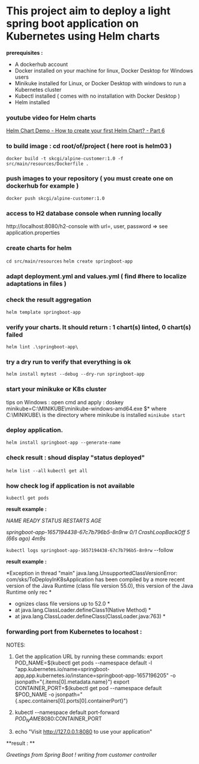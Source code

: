 # This project aim to deploy a light spring boot application on Kubernetes using Helm charts

**prerequisites :**

- A dockerhub account
- Docker installed on your machine for linux, Docker Desktop for Windows users
- Minikuke installed for Linux, or Docker Desktop with windows to run a Kubernetes cluster
- Kubectl installed ( comes with no installation with Docker Desktop )
- Helm installed


### youtube video for Helm charts 
[Helm Chart Demo - How to create your first Helm Chart? - Part 6](https://www.youtube.com/watch?v=2dqQcou_MCU)

### to build image : cd root/of/project ( here root is helm03 )
`docker build -t skcgi/alpine-customer:1.0 -f src/main/resources/Dockerfile . `

### push images to your repository ( you must create one on dockerhub for example )
`docker push skcgi/alpine-customer:1.0`

### access to H2 database console when running locally
http://localhost:8080/h2-console    with url=, user, password => see application.properties

### create charts for helm
`cd src/main/resources`
`helm create springboot-app`

### adapt deployment.yml and values.yml ( find #here to localize adaptations in files )

### check the result aggregation
`helm template springboot-app`

### verify your charts. It should return : 1 chart(s) linted, 0 chart(s) failed
`helm lint .\springboot-app\`

### try a dry run to verify that everything is ok
`helm install mytest --debug --dry-run springboot-app`

### start your minikuke or K8s cluster
tips on Windows : open cmd and apply :  doskey minikube=C:\MINIKUBE\minikube-windows-amd64.exe $*
where C:\MINIKUBE\ is the directory where minikube is installed
`minikube start`

### deploy application. 
`helm install springboot-app --generate-name`

### check result : shoud display "status deployed"
`helm list --all`
`kubectl get all`

### how check log if application is not available
`kubectl get pods`

**result example :**

*NAME                                         READY   STATUS             RESTARTS      AGE*

*springboot-app-1657194438-67c7b796b5-8n9rw   0/1     CrashLoopBackOff   5 (66s ago)   4m9s*

`kubectl logs springboot-app-1657194438-67c7b796b5-8n9rw` --follow

**result example :**

*Exception in thread "main" java.lang.UnsupportedClassVersionError: com/sks/ToDeployInK8sApplication has been compiled by a more recent version of the Java Runtime (class file version 55.0), this version of the Java Runtime only rec *
* ognizes class file versions up to 52.0 *
* at java.lang.ClassLoader.defineClass1(Native Method) *
* at java.lang.ClassLoader.defineClass(ClassLoader.java:763) *

### forwarding port from Kubernetes to locahost : 
NOTES:
1. Get the application URL by running these commands:
   export POD_NAME=$(kubectl get pods --namespace default -l "app.kubernetes.io/name=springboot-app,app.kubernetes.io/instance=springboot-app-1657196205" -o jsonpath="{.items[0].metadata.name}")
   export CONTAINER_PORT=$(kubectl get pod --namespace default $POD_NAME -o jsonpath="{.spec.containers[0].ports[0].containerPort}")
   
2. kubectl --namespace default port-forward $POD_NAME 8080:$CONTAINER_PORT

3. echo "Visit http://127.0.0.1:8080 to use your application"
   
**result : **

*Greetings from Spring Boot ! writing from customer controller*
